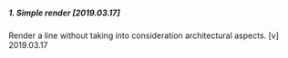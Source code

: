 ##### 1. Simple render [2019.03.17]
Render a line without taking into consideration architectural aspects.
[v] 2019.03.17